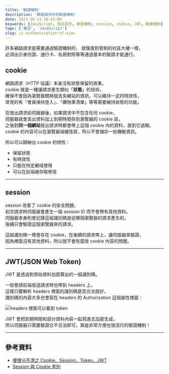 ```yaml
---
title: '驗證機制'
description: '網路請求中的驗證機制'
date: 2023-10-11 10:43:08
keywords: [JavaScript, 程式語言, 驗證機制, session, cookie, JWT, 驗證機制]
tags: ['筆記', 'JavaScript']
slug: js-authentication-of-ajax
---
```


許多網路請求是需要通過驗證機制的， 就像進到管制的社區大樓一樣，  
必須出示身份證、通行卡、名冊對照等等通過基本的驗證才能通行。

## cookie

網路請求（HTTP 協議）本身沒有狀態保留的效果。  
cookie 就是一種讓請求產生類似「**狀態**」的技術，  
確保不會因為瀏覽器關掉就丟失網站的資訊，可以維持一定的時效性，  
常見的有「會員保持登入」、「購物車清單」等等需要維持狀態的功能。

在發出請求給伺服器後，如果請求中不包含任何 cookie，  
伺服器就會丟出資料加上到期時間存到瀏覽器的 cookie 區，  
之後對**同一個網站**發出請求時都會帶上這個 cookie 內的資料，直到它過期。  
cookie 的內容可以在瀏覽器端被改寫，所以不會儲存一些機敏資訊。

所以可以歸納出 cookie 的特性：

- 保留狀態
- 有時效性
- 只能在特定網域使用
- 可以在前端被存取修改

---

## session

session 改善了 cookie 的安全問題，  
初次請求時伺服器會產生一組 session ID 而不會帶有其他資料。  
伺服器本身則會記錄這組識別碼是從哪個瀏覽器的請求產生的，  
後續只會驗證這個瀏覽器來的請求。

這組識別碼一樣會存在 cookie，在後續的請求帶上，讓伺服器來驗證，  
因為裡面沒有其他資料，所以就不會有竄改 cookie 內容的問題。

---

## JWT(JSON Web Token)

JWT 是透過對原始資料加密算出的一組識別碼。

一般會請前端發送請求時也帶到 headers 上，  
這樣只要解析 headers 裡面的識別碼是否合法就好，  
識別碼的內容大多也會寫在 headers 的 Authorization 這個屬性裡面：

![headers 裡面可以看到 token](https://drive.google.com/uc?export=view&id=1jneF4VFOqBxMl8n7RRe3fHtOXFm9t5Ho)

JWT 會把到期時間和部分資料內容一起寫進去加密生成，  
所以伺服器只需要驗證合不合法即可，算是非常方便也很流行的驗證機制！

---

## 參考資料

- [傻傻分不清之 Cookie、Session、Token、JWT](https://juejin.cn/post/6844904034181070861)
- [Session 與 Cookie 差別](https://medium.com/tsungs-blog/day14-session%E8%88%87cookie%E5%B7%AE%E5%88%A5-eb7b4035a382)
